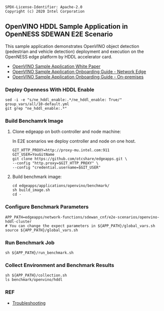 ```text
SPDX-License-Identifier: Apache-2.0
Copyright (c) 2020 Intel Corporation
```

## OpenVINO HDDL Sample Application in OpenNESS SDEWAN E2E Scenario

This sample application demonstrates OpenVINO object detection (pedestrian and vehicle detection) deployment and execution on the OpenNESS edge platform by HDDL accelerator card.

- [OpenVINO Sample Application White Paper](https://github.com/otcshare/specs/blob/master/doc/applications/openness_openvino.md)
- [OpenVINO Sample Application Onboarding Guide - Network Edge](https://github.com/otcshare/specs/blob/master/doc/applications-onboard/network-edge-applications-onboarding.md#onboarding-openvino-application)
- [OpenVINO Sample Application Onboarding Guide - On-premises](https://github.com/otcshare/specs/blob/master/doc/applications-onboard/on-premises-applications-onboarding.md#onboarding-openvino-applications)

### Deploy Openness With HDDL Enable

   ```
   sed -i -e "s/ne_hddl_enable:.*/ne_hddl_enable: True/" group_vars/all/10-default.yml
   git grep "ne_hddl_enable:.*"
   ```

### Build Benchamrk Image

1. Clone edgeapp on both controller and node machine:

   In E2E scenarios we deploy controller and node on one host.

   ```
   GIT_HTTP_PROXY=http://proxy-mu.intel.com:911
   GIT_USER=YouGitName
   git clone https://github.com/otcshare/edgeapps.git \
   --config "http.proxy=$GIT_HTTP_PROXY" \
   --config "credential.username=$GIT_USER"

   ```

2. Build benchmark image:


   ```
   cd edgeapps/applications/openvino/benchmark/
   sh build_image.sh
   cd -
   ```

### Configure Benchmark Parameters


   ```
   APP_PATH=edgeapps/network-functions/sdewan_cnf/e2e-scenarios/openvino-hddl-cluster
   # You can change the expect parameters in ${APP_PATH}/global_vars.sh
   source ${APP_PATH}/global_vars.sh
   ```

### Run Benchmark Job


   ```
   sh ${APP_PATH}/run_benchmark.sh
   ```

### Collect Environment and Benchmark Results

   ```
   sh ${APP_PATH}/collection.sh
   ls benchmark/openvino/hddl
   ```

### REF

- [Troubleshooting](https://github.com/otcshare/edgeapps/tree/master/applications/openvino/benchmark#troubleshooting)
